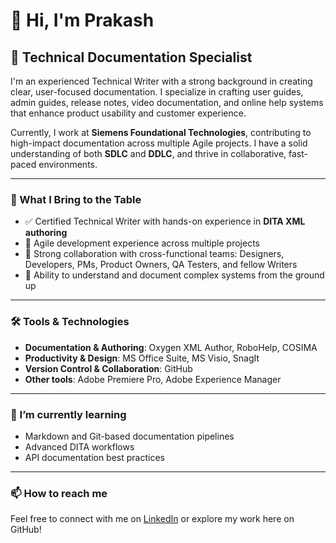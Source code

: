 # 👋 Hi, I'm Prakash

## 💼 Technical Documentation Specialist

I'm an experienced Technical Writer with a strong background in creating clear, user-focused documentation. I specialize in crafting user guides, admin guides, release notes, video documentation, and online help systems that enhance product usability and customer experience.

Currently, I work at **Siemens Foundational Technologies**, contributing to high-impact documentation across multiple Agile projects. I have a solid understanding of both **SDLC** and **DDLC**, and thrive in collaborative, fast-paced environments.

---

### 🧠 What I Bring to the Table

- ✅ Certified Technical Writer with hands-on experience in **DITA XML authoring**
- 🔄 Agile development experience across multiple projects
- 🤝 Strong collaboration with cross-functional teams: Designers, Developers, PMs, Product Owners, QA Testers, and fellow Writers
- 🧩 Ability to understand and document complex systems from the ground up

---

### 🛠️ Tools & Technologies

- **Documentation & Authoring**: Oxygen XML Author, RoboHelp, COSIMA  
- **Productivity & Design**: MS Office Suite, MS Visio, SnagIt  
- **Version Control & Collaboration**: GitHub  
- **Other tools**: Adobe Premiere Pro, Adobe Experience Manager

---

### 🌱 I’m currently learning

- Markdown and Git-based documentation pipelines
- Advanced DITA workflows  
- API documentation best practices  

---

### 📫 How to reach me

Feel free to connect with me on [LinkedIn](https://www.linkedin.com/in/prakash-tech-writer/) or explore my work here on GitHub!


